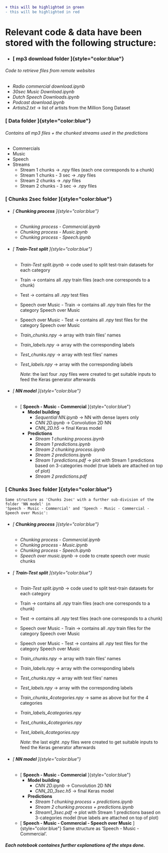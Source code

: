 ```diff
+ this will be highlighted in green
- this will be highlighted in red
```
<div class="container-fluid main-container">

<div id="header" class="fluid-row">

</div>

Relevant code & data have been stored with the following structure:
=================================================================================================

<div id="mp3-download-folder" class="section level3">

+ ### [ **mp3 download folder** ]{style="color:blue"}

<div id="code-to-retrieve-files-from-remote-websites"
class="section level6">

###### Code to retrieve files from remote websites

-   *Radio commercial download.ipynb*
-   *30sec Music Download.ipynb*
-   *Dutch Speech Downloads.ipynb*
-   *Podcast download.ipynb*
-   *Artists2.txt* → list of artists from the Million Song Dataset

</div>

</div>

<div id="data-folder" class="section level3">

### [ **Data folder** ]{style="color:blue"}

<div
id="contains-all-mp3-files-the-chunked-streams-used-in-the-predictions"
class="section level6">

###### Contains all *mp3* files + the chunked streams used in the predictions

-   Commercials
-   Music
-   Speech
-   Streams
    -   Stream 1 chunks → *.npy* files (each one corresponds to a chunk)
    -   Stream 1 chunks - 3 sec → *.npy* files
    -   Stream 2 chunks → *.npy* files
    -   Stream 2 chunks - 3 sec → *.npy* files

</div>

</div>

<div id="chunks-2sec-folder" class="section level3">

### [ **Chunks 2sec folder** ]{style="color:blue"}

-   ###### [ **Chunking process** ]{style="color:blue"}

    -   *Chunking process - Commercial.ipynb*
    -   *Chunking process - Music.ipynb*
    -   *Chunking process - Speech.ipynb*

-   ###### [ **Train-Test split** ]{style="color:blue"}

    -   *Train-Test split.ipynb* → code used to split test-train
        datasets for each category
    -   Train → contains all *.npy* train files (each one corresponds to
        a chunk)
    -   Test → contains all *.npy* test files
    -   Speech over Music - Train → contains all *.npy* train files for
        the category Speech over Music
    -   Speech over Music - Test → contains all *.npy* test files for
        the category Speech over Music
    -   *Train\_chunks.npy* → array with train files’ names
    -   *Train\_labels.npy* → array with the corresponding labels
    -   *Test\_chunks.npy* → array with test files’ names
    -   *Test\_labels.npy* → array with the corresponding labels

        *Note*: the last four .npy files were created to get suitable
        inputs to feed the Keras generator afterwards

-   ###### [ **NN model** ]{style="color:blue"}

    -   [ **Speech - Music - Commercial** ]{style="color:blue"}
        -   **Model building**
            -   *Sequential NN.ipynb* → NN with dense layers only
            -   *CNN 2D.ipynb* → Convolution 2D NN
            -   *CNN\_2D.h5* → final Keras model
        -   **Predictions**
            -   *Stream 1 chunking process.ipynb*
            -   *Stream 1 predictions.ipynb*
            -   *Stream 2 chunking process.ipynb*
            -   *Stream 2 predictions.ipynb*
            -   *Stream 1 predictions.pdf* → plot with Stream 1
                predictions based on 3-categories model (true labels are
                attached on top of plot)
            -   *Stream 2 predictions.pdf*

</div>

<div id="chunks-3sec-folder" class="section level3">

### [ **Chunks 3sec folder** ]{style="color:blue"}

    Same structure as 'Chunks 2sec' with a further sub-division of the folder 'NN model' in
    'Speech - Music - Commercial' and 'Speech - Music - Commercial - Speech over Music':

-   ###### [ **Chunking process** ]{style="color:blue"}

    -   *Chunking process - Commercial.ipynb*
    -   *Chunking process - Music.ipynb*
    -   *Chunking process - Speech.ipynb*
    -   *Speech over music.ipynb* → code to create speech over music
        chunks

-   ###### [ **Train-Test split** ]{style="color:blue"}

    -   *Train-Test split.ipynb* → code used to split test-train
        datasets for each category
    -   Train → contains all *.npy* train files (each one corresponds to
        a chunk)
    -   Test → contains all *.npy* test files (each one corresponds to a
        chunk)
    -   Speech over Music - Train → contains all *.npy* train files for
        the category Speech over Music
    -   Speech over Music - Test → contains all *.npy* test files for
        the category Speech over Music
    -   *Train\_chunks.npy* → array with train files’ names
    -   *Train\_labels.npy* → array with the corresponding labels
    -   *Test\_chunks.npy* → array with test files’ names
    -   *Test\_labels.npy* → array with the corresponding labels
    -   *Train\_chunks\_4categories.npy* → same as above but for the 4
        categories
    -   *Train\_labels\_4categories.npy*
    -   *Test\_chunks\_4categories.npy*
    -   *Test\_labels\_4categories.npy*

        *Note*: the last eight .npy files were created to get suitable
        inputs to feed the Keras generator afterwards

-   ###### [ **NN model** ]{style="color:blue"}

    -   [ **Speech - Music - Commercial** ]{style="color:blue"}
        -   **Model building**
            -   *CNN 2D.ipynb* → Convolution 2D NN
            -   *CNN\_2D\_3sec.h5* → final Keras model
        -   **Predictions**
            -   *Stream 1 chunking process + predictions.ipynb*
            -   *Stream 2 chunking process + predictions.ipynb*
            -   *Stream1\_3sec.pdf* → plot with Stream 1 predictions
                based on 3-categories model (true labels are attached on
                top of plot)
    -   [ **Speech - Music - Commercial - Speech over Music**
        ]{style="color:blue"} Same structure as ‘Speech - Music -
        Commercial’.

<div
id="each-notebook-containes-further-explanations-of-the-steps-done."
class="section level5">

##### Each notebook containes further explanations of the steps done.

</div>

</div>

</div>

